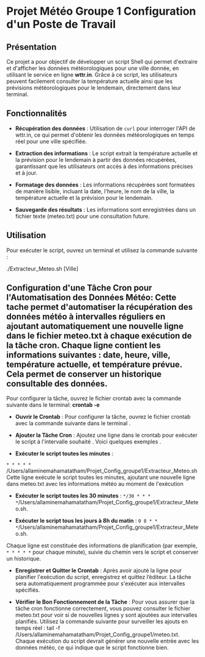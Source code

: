 # Projet Météo Groupe 1 Configuration d'un Poste de Travail

## Présentation

Ce projet a pour objectif de développer un script Shell qui permet d'extraire et d'afficher les données météorologiques pour une ville donnée, en utilisant le service en ligne **wttr.in**. Grâce à ce script, les utilisateurs peuvent facilement consulter la température actuelle ainsi que les prévisions météorologiques pour le lendemain, directement dans leur terminal.

## Fonctionnalités

- **Récupération des données** : Utilisation de `curl` pour interroger l'API de wttr.in, ce qui permet d'obtenir les données météorologiques en temps réel pour une ville spécifiée.
  
- **Extraction des informations** : Le script extrait la température actuelle et la prévision pour le lendemain à partir des données récupérées, garantissant que les utilisateurs ont accès à des informations précises et à jour.
  
- **Formatage des données** : Les informations récupérées sont formatées de manière lisible, incluant la date, l'heure, le nom de la ville, la température actuelle et la prévision pour le lendemain.

- **Sauvegarde des résultats** : Les informations sont enregistrées dans un fichier texte (meteo.txt) pour une consultation future.

## Utilisation

Pour exécuter le script, ouvrez un terminal et utilisez la commande suivante :

./Extracteur_Meteo.sh [Ville]


## Configuration d'une Tâche Cron pour l'Automatisation des Données Météo: Cette tache  permet d'automatiser la récupération des données météo à intervalles réguliers en ajoutant automatiquement une nouvelle ligne dans le fichier meteo.txt à chaque exécution de la tâche cron. Chaque ligne contient les informations suivantes : date, heure, ville, température actuelle, et température prévue. Cela permet de conserver un historique consultable des données.
Pour configurer la tâche, ouvrez le fichier crontab avec la commande suivante dans le terminal: **crontab -e**



- **Ouvrir le Crontab** : Pour configurer la tâche, ouvrez le fichier crontab avec la commande suivante dans le terminal .


- **Ajouter la Tâche Cron** : Ajoutez une ligne dans le crontab pour exécuter le script à l'intervalle souhaité . Voici quelques exemples .



- **Exécuter le script toutes les minutes** :

 ```* * * * *``` /Users/allaminemahamatatham/Projet_Config_groupe1/Extracteur_Meteo.sh
Cette ligne exécute le script toutes les minutes, ajoutant une nouvelle ligne dans meteo.txt avec les informations météo au moment de l'exécution

- **Exécuter le script toutes les 30 minutes** : ```*/30 * * * *```/Users/allaminemahamatatham/Projet_Config_groupe1/Extracteur_Meteo.sh.


- **Exécuter le script tous les jours à 8h du matin** : ```0 8 * * *```/Users/allaminemahamatatham/Projet_Config_groupe1/Extracteur_Meteo.sh.

Chaque ligne est constituée des informations de planification (par exemple,``` * * * * *``` pour chaque minute), suivie du chemin vers le script et  conserver un historique.


- **Enregistrer et Quitter le Crontab** : Après avoir ajouté la ligne pour planifier l'exécution du script, enregistrez et quittez l’éditeur. La tâche sera automatiquement programmée pour s'exécuter aux intervalles spécifiés.

- **Vérifier le Bon Fonctionnement de la Tâche** : Pour vous assurer que la tâche cron fonctionne correctement, vous pouvez consulter le fichier meteo.txt pour voir si de nouvelles lignes y sont ajoutées aux intervalles planifiés. Utilisez la commande suivante pour surveiller les ajouts en temps réel :
tail -f /Users/allaminemahamatatham/Projet_Config_groupe1/meteo.txt.
Chaque exécution du script devrait générer une nouvelle entrée avec les données météo, ce qui indique que le script fonctionne bien.
